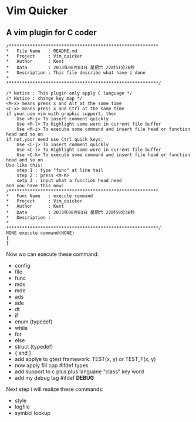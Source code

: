 Vim Quicker
==========================================================
A vim plugin for C coder
----------------------------------------------------------

	/*********************************************************
	*	File Name   : README.md
	*	Project     : Vim_quicker
	*	Author      : Kent
	*	Data        : 2013年08月03日 星期六 22时51分26秒
	*	Description : This file describe what have i done
	*	              
	**********************************************************/

	/* Notice : This plugin only apply C language */
	/* Notice : change key map */
	<M-x> means press x and Alt at the same time
	<C-x> means press x and Ctrl at the same time
	if your use vim with graphic support, then
		Use <M-j> To insert comment quickly
		Use <M-l> To Highlight some word in current file buffer
		Use <M-i> To execute some command and insert file head or function head and so on
	if not,your need use Ctrl quick keys:
		Use <C-j> To insert comment quickly
		Use <C-l> To Highlight some word in current file buffer
		Use <C-k> To execute some command and insert file head or function head and so on
	Use like this:
		step 1 : type "func" at line tail
		step 2 : press <M-K>
		setp 3 : input what a function head need
	and you have this now:
	/*********************************************************
	*	Func Name   : execute command
	*	Project     : Vim_quicker
	*	Author      : Kent
	*	Data        : 2013年08月03日 星期六 22时59分36秒
	*	Description : 
	*	              
	**********************************************************/
	NONE execute command(NONE)
	{
	}

Now wo can execute these command:
*	config
*	file
*	func
*	mds
*	mde
*	ads
*	ade
*	dt
*	if
*	enum (typedef)
*	while
*	for
*	else
*	struct (typedef)
*	{ and }
*	add applye to gtest framework: TEST(x, y) or TEST_F(x, y)
*	now apply fill cpp #ifdef types
*	add support to c plus plus languane "class" key word
*	add my debug tag #ifdef __DEBUG__

Next step i will realize these commands:
*	style
*	logfile
*	symbol lookup

